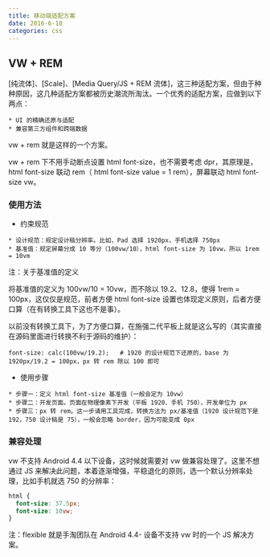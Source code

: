 ```yaml
---
title: 移动端适配方案
date: 2016-6-10
categories: css
---
```


## VW + REM

[纯流体]、[Scale]、[Media Query/JS + REM 流体]，这三种适配方案，但由于种种原因，这几种适配方案都被历史潮流所淘汰。一个优秀的适配方案，应做到以下两点：

```
* UI 的精确还原与适配
* 兼容第三方组件和跨端数据
```

vw + rem 就是这样的一个方案。

vw + rem 下不用手动断点设置 html font-size，也不需要考虑 dpr，其原理是，html font-size 联动 rem（ html font-size value = 1 rem），屏幕联动 html font-size vw。

### 使用方法

* 约束规范

```
* 设计规范：规定设计稿分辨率。比如，Pad 选择 1920px，手机选择 750px
* 基准值：规定屏幕分成 10 等分（100vw/10），html font-size 为 10vw，所以 1rem = 10vm
```

注：关于基准值的定义

将基准值的定义为 100vw/10 = 10vw，而不除以 19.2、12.8，使得 1rem = 100px，这仅仅是规范，前者方便 html font-size 设置也体现定义原则，后者方便口算（在有转换工具下这也不是事）。

以前没有转换工具下，为了方便口算，在施强二代平板上就是这么写的（其实直接在源码里面进行转换不利于源码的维护）：

```
font-size: calc(100vw/19.2);   # 1920 的设计规范下还原的，base 为 1920px/19.2 = 100px，px 转 rem 除以 100 即可
```

* 使用步骤

```
* 步骤一：定义 html font-size 基准值（一般会定为 10vw）
* 步骤二：开发页面。页面在物理像素下开发（平板 1920、手机 750），开发单位为 px
* 步骤三：px 转 rem。这一步请用工具完成，转换方法为 px/基准值（1920 设计规范下是 192，750 设计稿是 75），一般会忽略 border，因为可能变成 0px
```

### 兼容处理

vw 不支持 Android 4.4 以下设备，这时候就需要对 vw 做兼容处理了。这里不想通过 JS 来解决此问题，本着逐渐增强，平稳退化的原则，选一个默认分辨率处理，比如手机就选 750 的分辨率：

```CSS
html {
  font-size: 37.5px;
  font-size: 10vw;
}
```

注：flexible 就是手淘团队在 Android 4.4- 设备不支持 vw 时的一个 JS 解决方案。
